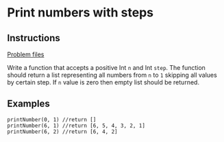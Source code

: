 # Print numbers with steps

## Instructions

[Problem files](.)

Write a function that accepts a positive Int `n` and Int `step`. The function should return a list representing all numbers from `n` to `1`
skipping all values by certain step. If `n` value is zero then empty list should be returned.

## Examples

```
printNumber(0, 1) //return []
printNumber(6, 1) //return [6, 5, 4, 3, 2, 1]
printNumber(6, 2) //return [6, 4, 2]
```

